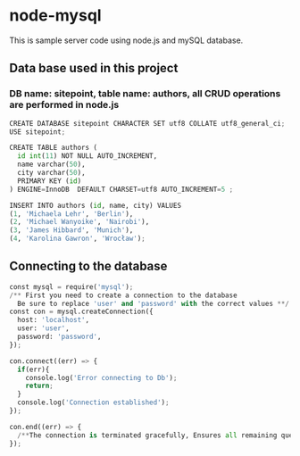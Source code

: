 # node-mysql
This is sample server code using node.js and mySQL database.

## Data base used in this project
### DB name: sitepoint, table name: authors, all CRUD operations are performed in node.js
```python
CREATE DATABASE sitepoint CHARACTER SET utf8 COLLATE utf8_general_ci;
USE sitepoint;

CREATE TABLE authors (
  id int(11) NOT NULL AUTO_INCREMENT,
  name varchar(50),
  city varchar(50),
  PRIMARY KEY (id)
) ENGINE=InnoDB  DEFAULT CHARSET=utf8 AUTO_INCREMENT=5 ;

INSERT INTO authors (id, name, city) VALUES
(1, 'Michaela Lehr', 'Berlin'),
(2, 'Michael Wanyoike', 'Nairobi'),
(3, 'James Hibbard', 'Munich'),
(4, 'Karolina Gawron', 'Wrocław');
```

## Connecting to the database
```python
const mysql = require('mysql');
/** First you need to create a connection to the database 
  Be sure to replace 'user' and 'password' with the correct values **/
const con = mysql.createConnection({
  host: 'localhost',
  user: 'user',
  password: 'password',
});

con.connect((err) => {
  if(err){
    console.log('Error connecting to Db');
    return;
  }
  console.log('Connection established');
});

con.end((err) => {
  /**The connection is terminated gracefully, Ensures all remaining queries are executed, Then sends a quit packet to the MySQL server.*/
});

```
